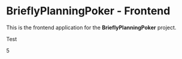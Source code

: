 # BrieflyPlanningPoker - Frontend

This is the frontend application for the **BrieflyPlanningPoker** project.

Test

5
